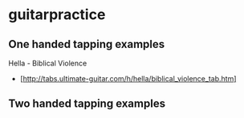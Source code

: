 guitarpractice
==============

One handed tapping examples
---------------------------

Hella - Biblical Violence
* [http://tabs.ultimate-guitar.com/h/hella/biblical_violence_tab.htm]

Two handed tapping examples
---------------------------

